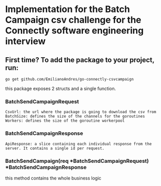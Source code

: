 # Implementation for the Batch Campaign csv challenge for the Connectly software engineering interview

## First time? To add the package to your project, run:
`go get github.com/EmilianoAndres/go-connectly-csvcampaign`

this package exposes 2 structs and a single function.

### BatchSendCampaignRequest
`CsvUrl: the url where the package is going to download the csv from`
`BatchSize: defines the size of the channels for the goroutines`
`Workers: defines the size of the goroutine workerpool`


### BatchSendCampaignResponse
`ApiResponse: a slice containing each individual response from the server. It contains a single id per request.`

### BatchSendCampaign(req *BatchSendCampaignRequest) *BatchSendCampaignResponse

this method contains the whole business logic